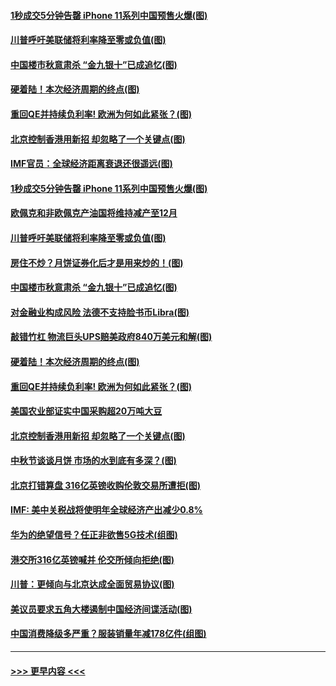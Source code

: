 #### [1秒成交5分钟告罄 iPhone 11系列中国预售火爆(图)](../pages/p5/907373.md?t=09142233) 
#### [川普呼吁美联储将利率降至零或负值(图)](../pages/p5/907303.md?t=09142233) 
#### [中国楼市秋意肃杀 “金九银十”已成追忆(图)](../pages/p5/907275.md?t=09142233) 
#### [硬着陆！本次经济周期的终点(图)](../pages/p5/907268.md?t=09142233) 
#### [重回QE并持续负利率! 欧洲为何如此紧张？(图)](../pages/p5/907269.md?t=09142233) 
#### [北京控制香港用新招 却忽略了一个关键点(图)](../pages/p5/907256.md?t=09142233) 
#### [IMF官员：全球经济距离衰退还很遥远(图)](../pages/p5/907377.md?t=09142233) 
#### [1秒成交5分钟告罄 iPhone 11系列中国预售火爆(图)](../pages/p5/907373.md?t=09142233) 
#### [欧佩克和非欧佩克产油国将维持减产至12月](../pages/p5/907339.md?t=09142233) 
#### [川普呼吁美联储将利率降至零或负值(图)](../pages/p5/907303.md?t=09142233) 
#### [房住不炒？月饼证券化后才是用来炒的！(图)](../pages/p5/907337.md?t=09142233) 
#### [中国楼市秋意肃杀 “金九银十”已成追忆(图)](../pages/p5/907275.md?t=09142233) 
#### [对金融业构成风险 法德不支持脸书币Libra(图)](../pages/p5/907312.md?t=09142233) 
#### [敲错竹杠 物流巨头UPS赔美政府840万美元和解(图)](../pages/p5/907308.md?t=09142233) 
#### [硬着陆！本次经济周期的终点(图)](../pages/p5/907268.md?t=09142233) 
#### [重回QE并持续负利率! 欧洲为何如此紧张？(图)](../pages/p5/907269.md?t=09142233) 
#### [美国农业部证实中国采购超20万吨大豆](../pages/p5/907287.md?t=09142233) 
#### [北京控制香港用新招 却忽略了一个关键点(图)](../pages/p5/907256.md?t=09142233) 
#### [中秋节谈谈月饼 市场的水到底有多深？(图)](../pages/p5/907241.md?t=09142233) 
#### [北京打错算盘 316亿英镑收购伦敦交易所遭拒(图)](../pages/p5/907236.md?t=09142233) 
#### [IMF: 美中关税战将使明年全球经济产出减少0.8%](../pages/p5/907233.md?t=09142233) 
#### [华为的绝望信号？任正非欲售5G技术(组图)](../pages/p5/907155.md?t=09142233) 
#### [港交所316亿英镑喊并 伦交所倾向拒绝(图)](../pages/p5/907207.md?t=09142233) 
#### [川普：更倾向与北京达成全面贸易协议(图)](../pages/p5/907211.md?t=09142233) 
#### [美议员要求五角大楼遏制中国经济间谍活动(图)](../pages/p5/907199.md?t=09142233) 
#### [中国消费降级多严重？服装销量年减178亿件(组图)](../pages/p5/907157.md?t=09142233) 

----
#### [ >>> 更早内容 <<< ](../indexes/p5-earlier.md)
